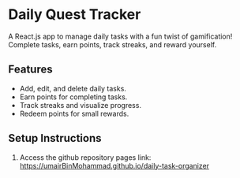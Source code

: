 # Daily Quest Tracker

A React.js app to manage daily tasks with a fun twist of gamification! Complete tasks, earn points, track streaks, and reward yourself.

## Features
- Add, edit, and delete daily tasks.
- Earn points for completing tasks.
- Track streaks and visualize progress.
- Redeem points for small rewards.

## Setup Instructions

1. Access the github repository pages link:
   https://umairBinMohammad.github.io/daily-task-organizer
   